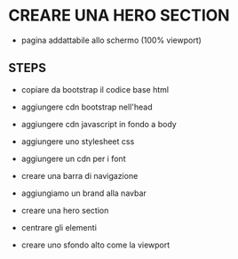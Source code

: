 # CREARE UNA HERO SECTION

- pagina addattabile allo schermo (100% viewport)

## STEPS

- copiare da bootstrap il codice base html
- aggiungere cdn bootstrap nell'head
- aggiungere cdn javascript in fondo a body
- aggiungere uno stylesheet css
- aggiungere un cdn per i font

- creare una barra di navigazione
- aggiungiamo un brand alla navbar

- creare una hero section
- centrare gli elementi
- creare uno sfondo alto come la viewport

